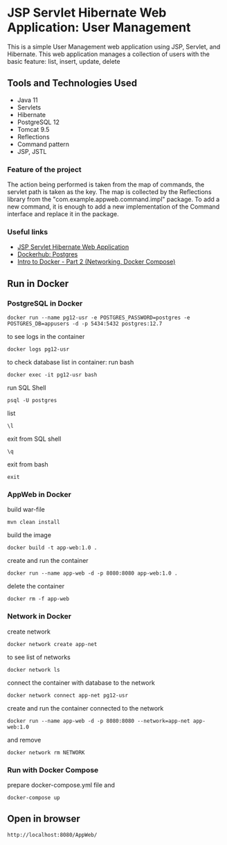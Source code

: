 # JSP Servlet Hibernate Web Application: User Management
This is a simple User Management web application using JSP, 
Servlet, and Hibernate. 
This web application manages a collection of users 
with the basic feature: list, insert, update, delete

## Tools and Technologies Used
* Java 11
* Servlets
* Hibernate
* PostgreSQL 12
* Tomcat 9.5
* Reflections
* Command pattern
* JSP, JSTL

### Feature of the project
The action being performed is taken from the map of commands, 
the servlet path is taken as the key. 
The map is collected by the Reflections library 
from the "com.example.appweb.command.impl" package. 
To add a new command, it is enough to add 
a new implementation of the Command interface 
and replace it in the package.

### Useful links
* [JSP Servlet Hibernate Web Application](https://www.javaguides.net/2019/03/jsp-servlet-hibernate-web-application.html)
* [Dockerhub: Postgres](https://hub.docker.com/_/postgres)
* [Intro to Docker - Part 2 (Networking, Docker Compose)](https://www.youtube.com/watch?v=_m9JYAvFB8s&list=PLPZy-hmwOdEXZ7m_3JtanruRUhaAuI_uh&index=2)

## Run in Docker

### PostgreSQL in Docker
```
docker run --name pg12-usr -e POSTGRES_PASSWORD=postgres -e POSTGRES_DB=appusers -d -p 5434:5432 postgres:12.7
```
to see logs in the container
```
docker logs pg12-usr
```
to check database list in container: run bash
```
docker exec -it pg12-usr bash
```
run SQL Shell
```
psql -U postgres
```
list
```
\l
```
exit from SQL shell
```
\q
```
exit from bash
```
exit
```

### AppWeb in Docker
build war-file
```
mvn clean install
```
build the image
```
docker build -t app-web:1.0 .
```
create and run the container
```
docker run --name app-web -d -p 8080:8080 app-web:1.0 .
```
delete the container
```
docker rm -f app-web
```

### Network in Docker
create network
```
docker network create app-net
```
to see list of networks 
```
docker network ls
```
connect the container with database to the network
```
docker network connect app-net pg12-usr
```
create and run the container connected to the network
```
docker run --name app-web -d -p 8080:8080 --network=app-net app-web:1.0
```
and remove
```
docker network rm NETWORK
```

### Run with Docker Compose
prepare docker-compose.yml file and
```
docker-compose up
```

## Open in browser
```
http://localhost:8080/AppWeb/
```
